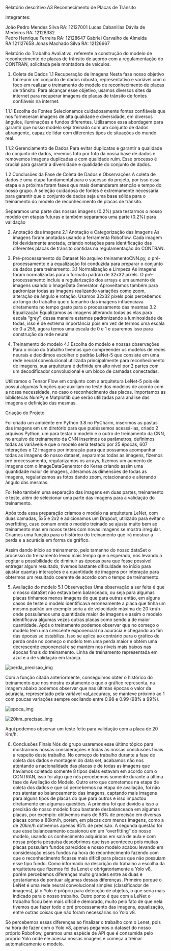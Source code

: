 Relatório descritivo A3 
Reconhecimento de Placas de Trânsito 
 

Integrantes:

João Pedro Mendes Silva 						  RA: 12127001 
Lucas Cabanillas Dávila de Medeiros 	RA: 12128382       
Pedro Henrique Ferreira						    RA: 12128647
Gabriel Carvalho de Almeida						RA:121127658 
Jonas Machado Silva 							    RA: 12126667 


Relatório do Trabalho Avaliativo, referente a construção do modelo de reconhecimento de placas de trânsito de acordo com a regulamentação do CONTRAN, solicitada pela montadora de veículos.



1. Coleta de Dados
1.1 Recuperação de Imagens 
Nesta fase nosso objetivo foi reunir um conjunto de dados robusto, representativo e variável com o foco em realizar o treinamento do modelo de reconhecimento de placas de trânsito. Para alcançar esse objetivo, usamos diversos sites da internet para recuperar imagens de placas de trânsito de fontes confiáveis na internet. 

 
1.1.1 Escolha de Fontes 
Selecionamos cuidadosamente fontes confiáveis que nos forneceram imagens de alta qualidade e diversidade, em diversos ângulos, iluminações e fundos diferentes. Utilizamos essa abordagem para garantir que nosso modelo seja treinado com um conjunto de dados abrangente, capaz de lidar com diferentes tipos de situações do mundo real. 
 
 
1.1.2 Gerenciamento de Dados 
Para evitar duplicatas e garantir a qualidade do conjunto de dados, revemos foto por foto da nossa base de dados e removemos imagens duplicadas e com qualidade ruim. Esse processo é crucial para garantir a diversidade e qualidade do conjunto de dados. 
 
 
1.2 Conclusões da Fase de Coleta de Dados e Observações
A coleta de dados é uma etapa fundamental para o sucesso do projeto, por isso essa etapa e a próxima foram fases que mais demandaram atenção e tempo do nosso grupo. A seleção cuidadosa de fontes é extremamente necessária para garantir que o conjunto de dados seja uma base sólida para o treinamento do modelo de reconhecimento de placas de trânsito. 

Separamos uma parte das nossas imagens (0.2%) para testarmos o nosso modelo em etapas futuras e também separamos uma parte (0.2%) para validação


2. Anotação das imagens
2.1 Anotação e Categorização das Imagens
As imagens foram anotadas usando a ferramenta Roboflow. Cada imagem foi devidamente anotada, criando notações para identificação das diferentes placas de trânsito contidas na regulamentação do CONTRAN.

3. Pré-processamento do Dataset
No arquivo treinamentoCNN.py, o pré-processamento e a equalização foi conduzida para preparar o conjunto de dados para treinamento.
3.1 Normalização e Limpeza
As imagens foram normalizadas para o formato padrão de 32x32 pixels. O pré-processamento incluiu a regularização dos arrays e um aumento de imagens usando o ImageData Generator.
Aproveitamos também para padronizar todas as imagens realizando variações como zoom, alteração de ângulo e rotação.
Usamos 32x32 pixels pois percebemos ao longo do trabalho que o tamanho das imagens influenciava diretamente no tempo gasto para o processamento das mesmas 
3.2 Equalização
Equalizamos as imagens alterando todas as elas para escala “grey”, dessa maneira estamos padronizando a luminosidade de todas, isso é de extrema importância pois em vez de termos uma escala de 0 a 255, agora temos uma escala de 0 e 1 e usaremos isso para construção da rede neural


4. Treinamento do modelo
4.1 Escolha do modelo e nossas observações
Para o início do trabalho tivemos que compreender os modelos de redes neurais e decidimos escolher o padrão LeNet-5 que consiste em uma rede neural convolucional utilizada principalmente para reconhecimento de imagens, sua arquitetura é definida em alto nível por 2 partes com um decodificador convolucional e um bloco de camadas conectadas.

Utilizamos o Tensor Flow em conjunto com a arquitetura LeNet-5 pois ele possui algumas funções que auxiliam no teste dos modelos de acordo com a nossa necessidade, no caso o reconhecimento das placas. Importamos as bibliotecas NumPy e Matplotlib que serão utilizadas para análise das imagens e definição das mesmas.


Criação do Projeto

Foi criado um ambiente em Python 3.8 no PyCharm, inserimos as pastas das imagens em um diretório para que pudéssemos acessá-las, criado 2 arquivos Python, um para testar o modelo e o outro de treinamento da CNN, no arquivo de treinamento da CNN inserimos os parâmetros, definimos todas as variáveis e que o modelo seria testado por 25 épocas, 607 interações e 12 imagens por interação para que possamos acompanhar todas as imagens do nosso dataset, separamos todas as imagens, fizemos pré processamento, regularizamos os arrays, fizemos um aumento de imagens com o ImageDataGenerator do Keras criando assim uma quantidade maior de imagens, alteramos as dimensões de todas as imagens, regularizamos as fotos dando zoom, rotacionando e alterando ângulo das mesmas. 

Foi feito também uma separação das imagens em duas partes, treinamento e teste, além de selecionar uma parte das imagens para a validação do treinamento. 






Após toda essa preparação criamos o modelo na arquitetura LeNet, com duas camadas, 5x5 e 2x2 e adicionamos um Dropout, utilizado para evitar o overfitting, caso comum onde o modelo treinado se ajusta muito bem ao treinamento mas em novos testes com novas imagens se mostra irregular. Criamos uma função para o histórico do treinamento que irá mostrar a perda e a acurácia em forma de gráfico.

Assim dando início ao treinamento, pelo tamanho do nosso dataSet o processo do treinamento levou mais tempo que o esperado, nos levando a cogitar a possibilidade de diminuir as épocas para que fosse possível entregar algum resultado, tivemos bastante dificuldade no início para ajustar quantas interações e a quantidade de imagens por interação para obtermos um resultado coerente de acordo com o tempo de treinamento.

5. Avaliação do modelo
5.1 Observações
Uma observação a ser feita é que o nosso dataSet não estava bem balanceado, ou seja para algumas placas tínhamos menos imagens do que para outras então, em alguns casos de teste o modelo identificava erroneamente a placa que tinha um mesmo padrão um exemplo seria a de velocidade máxima de 20 km/h onde possuíamos uma quantidade maior de imagens e assim o modelo identificava algumas vezes outras placas como sendo a de maior quantidade.
Após o treinamento podemos observar que no começo o modelo tem uma crescente exponencial na acurácia e chegando ao fim das épocas se estabiliza.
Isso se aplica ao contrário para o gráfico de perda onde no começo o modelo tem uma perda maior e obtém uma decrescente exponencial e se mantém nos níveis mais baixos nas épocas finais do treinamento.
Linha de treinamento representada em azul e a de validação em laranja.

![perda_precisao_img](https://github.com/joaopedromendesjava/pythonProjectRecognition/assets/90357555/f720d800-3d26-4ffa-afa5-f649352b56ec)

Com a função citada anteriormente, conseguimos obter o histórico do treinamento que nos mostra exatamente o que o gráfico representa, na imagem abaixo podemos observar que nas últimas épocas o valor da acurácia, representado pela variável val_accuracy, se manteve próximo ao 1 com poucas variações sempre oscilando entre 0.98 e 0.99 (98% a 99%).

![epoca_img](https://github.com/joaopedromendesjava/pythonProjectRecognition/assets/90357555/3a469591-cb09-4503-8f35-a4853e6382f9)

![20km_precisao_img](https://github.com/joaopedromendesjava/pythonProjectRecognition/assets/90357555/9dc7aedc-6741-49c0-ae46-dc2f45f6461b)

Aqui podemos observar um teste feito para validação com a placa de 20 Km/h.



6. Conclusões Finais
Nós do grupo usaremos esse último tópico para mostrarmos nossas considerações e todas as nossas conclusões finais a respeito deste trabalho.
No começo do trabalho durante a fase de coleta dos dados e montagem do data set, acabamos não nos atentando a nacionalidade das placas e de todas as imagens que havíamos coletado somente 8 tipos delas estavam em acordo com o CONTRAN, isso foi algo que nós percebemos somente durante a última fase de Avaliação do Modelo.
Outro erro que cometemos na etapa de coleta dos dados e que só percebemos na etapa de avaliação, foi não nos atentar ao balanceamento das imagens, captando mais imagens para alguns tipos de placas do que para outros e isso impactou diretamente em algumas questões.
A primeira foi que devido a isso a precisão do nosso modelo ficou bastante desbalanceada em algumas placas, por exemplo: obtivemos mais de 98% de precisão em diversas placas como a 80km/h, porém, em placas com menos imagens, como a de 20km/h obtivemos apenas 95% de precisão.
A segunda questão foi que esse balanceamento ocasionou em um “overfitting” do nosso modelo, usando os conhecimento adquiridos em sala de aula e com nossa própria pesquisa descobrimos que isso aconteceu pois muitas placas possuíam fundos parecidos e nosso modelo acabou levando em consideração esses fundos na hora do reconhecimento fazendo com que o reconhecimento ficasse mais difícil para placas que não possuíam esse tipo fundo.
Como informado na descrição do trabalho a escolha da arquitetura que fizemos foi da Lenet e obrigatoriamente a Yolo v8, porém percebemos diferenças muito grandes entre as duas e gostaríamos de pontuar algumas dessas diferenças. Primeiro porque o LeNet é uma rede neural convolucional simples (classificador de imagens), já o Yolo é próprio para detecção de objetos, o que seria mais indicado para o nosso trabalho. Outro ponto é que com a LeNet o trabalho ficou bem mais difícil e demorado, muito pelo fato de que nela tivemos que fazer todo o pré processamento das imagens, equalização, entre outras coisas que não foram necessárias no Yolo v8.

Só percebemos essas diferenças ao finalizar o trabalho com o Lenet, pois na hora de fazer com o Yolo v8, apenas pegamos o dataset do nosso próprio Roboflow, geramos uma espécie de API que é consumida pelo próprio Yolo onde ele acessa nossas imagens e começa a treinar automaticamente o modelo.
